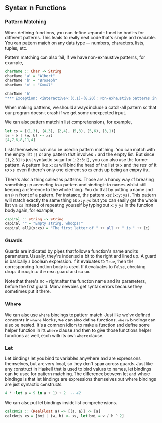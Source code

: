 ## Syntax in Functions
### Pattern Matching
When defining functions, you can define separate function bodies for different patterns. This leads to really neat code that's simple and readable. You can pattern match on any data type — numbers, characters, lists, tuples, etc.

Pattern matching can also fail, if we have non-exhaustive patterns, for example,
```Haskell
charName :: Char -> String  
charName 'a' = "Albert"  
charName 'b' = "Broseph"  
charName 'c' = "Cecil"  

charName 'h'
"*** Exception: <interactive>:(6,1)-(8,20): Non-exhaustive patterns in function charName
```
When making patterns, we should always include a catch-all pattern so that our program doesn't crash if we get some unexpected input.

We can also pattern match in list comprehensions, for example,
```Haskell
let xs = [(1,3), (4,3), (2,4), (5,3), (5,6), (3,1)]  
[a + b | (a, b) <- xs]  
[4,7,6,8,11,4]   
```

Lists themselves can also be used in pattern matching. You can match with the empty list `[]` or any pattern that involves `:` and the empty list. But since `[1,2,3]` is just syntactic sugar for `1:2:3:[]`, you can also use the former pattern. A pattern like `x:xs` will bind the head of the list to `x` and the rest of it to `xs`, even if there's only one element so `xs` ends up being an empty list.

There's also a thing called as patterns. Those are a handy way of breaking something up according to a pattern and binding it to names whilst still keeping a reference to the whole thing. You do that by putting a name and an `@` in front of a pattern. For instance, the pattern `xs@(x:y:ys)`. This pattern will match exactly the same thing as `x:y:ys` but you can easily get the whole list via `xs` instead of repeating yourself by typing out `x:y:ys` in the function body again, for example,
```Haskell
capital :: String -> String  
capital "" = "Empty string, whoops!"  
capital all@(x:xs) = "The first letter of " ++ all ++ " is " ++ [x]
```

### Guards
Guards are indicated by pipes that follow a function's name and its parameters. Usually, they're indented a bit to the right and lined up. A guard is basically a boolean expression. If it evaluates to `True`, then the corresponding function body is used. If it evaluates to `False`, checking drops through to the next guard and so on.

Note that there's no `=` right after the function name and its parameters, before the first guard. Many newbies get syntax errors because they sometimes put it there.

### Where
We can also use `where` bindings to pattern match.
Just like we've defined constants in `where` blocks, we can also define functions.
`where` bindings can also be nested. It's a common idiom to make a function and define some helper function in its `where` clause and then to give those functions helper functions as well, each with its own `where` clause.

### Let
Let bindings let you bind to variables anywhere and are expressions themselves, but are very local, so they don't span across guards. Just like any construct in Haskell that is used to bind values to names, let bindings can be used for pattern matching. The difference between let and where bindings is that let bindings are expressions themselves but where bindings are just syntactic constructs.
```Haskell
4 * (let a = 9 in a + 1) + 2  -- 42
```
We can also put let bindings inside list comprehensions.
```Haskell
calcBmis :: (RealFloat a) => [(a, a)] -> [a]  
calcBmis xs = [bmi | (w, h) <- xs, let bmi = w / h ^ 2] 
```